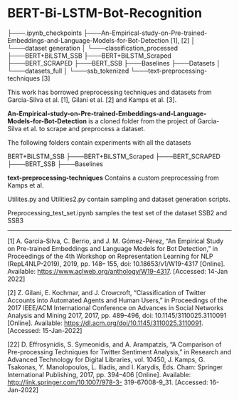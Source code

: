 # BERT-Bi-LSTM-Bot-Recognition

├───.ipynb_checkpoints
├───An-Empirical-study-on-Pre-trained-Embeddings-and-Language-Models-for-Bot-Detection [1], [2]
│   └───dataset generation
│       └───classification_processed
├───BERT+BiLSTM_SSB 
├───BERT+BiLSTM_Scraped
├───BERT_SCRAPED
├───BERT_SSB
├───Baselines
├───Datasets
│   └───datasets_full
│       └───ssb_tokenized
└───text-preprocessing-techniques [3]

This work has borrowed preprocessing techniques and datasets from Garcia-Silva et al. [1], Gilani et al. [2] and Kamps et al. [3]. 

**An-Empirical-study-on-Pre-trained-Embeddings-and-Language-Models-for-Bot-Detection** is a cloned folder from the project of Garcia-Silva et al. to scrape and preprocess a dataset.

The following folders contain experiments with all the datasets

BERT+BiLSTM_SSB 
├───BERT+BiLSTM_Scraped
├───BERT_SCRAPED
├───BERT_SSB
├───Baselines

**text-preprocessing-techniques** Contains a custom preprocessing from Kamps et al.

Utilites.py and Utilities2.py contain sampling and dataset generation scripts.

Preprocessing_test_set.ipynb samples the test set of the dataset SSB2 and SSB3

-------------------------------------------------------------------------------------------------------------------------------------------------------------------------------

[1] A. Garcia-Silva, C. Berrio, and J. M. Gómez-Pérez, “An Empirical Study on Pre-trained Embeddings and Language Models for Bot Detection,” in Proceedings of the 4th Workshop on Representation Learning for NLP (RepL4NLP-2019), 2019, pp. 148– 155, doi: 10.18653/v1/W19-4317 [Online]. Available: https://www.aclweb.org/anthology/W19-4317. [Accessed: 14-Jan 2022]

[2] Z. Gilani, E. Kochmar, and J. Crowcroft, “Classification of Twitter Accounts into Automated Agents and Human Users,” in Proceedings of the 2017 IEEE/ACM International Conference on Advances in Social Networks Analysis and Mining 2017, 2017, pp. 489–496, doi: 10.1145/3110025.3110091 [Online]. Available: https://dl.acm.org/doi/10.1145/3110025.3110091. [Accessed: 15-Jan-2022]

[22] D. Effrosynidis, S. Symeonidis, and A. Arampatzis, “A Comparison of Pre-processing Techniques for Twitter Sentiment Analysis,” in Research and Advanced Technology for Digital Libraries, vol. 10450, J. Kamps, G. Tsakonas, Y. Manolopoulos, L. Iliadis, and I. Karydis, Eds. Cham: Springer International Publishing, 2017, pp. 394–406 [Online]. Available: http://link.springer.com/10.1007/978-3- 319-67008-9_31. [Accessed: 16-Jan-2022]
